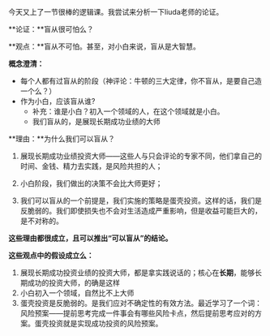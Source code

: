 今天又上了一节很棒的逻辑课。我尝试来分析一下liuda老师的论证。

**论证：**盲从很可怕么？

**观点：**盲从不可怕。甚至，对小白来说，盲从是大智慧。

**概念澄清：**

- 每个人都有过盲从的阶段（神评论：牛顿的三大定律，你不盲从，是要自己造一个么？）
- 作为小白，应该盲从谁?
  - 补充：谁是小白？初入一个领域的人，在这个领域就是小白。
  - 我们盲从的，是展现长期成功业绩的大师

**理由：**为什么我们可以盲从？

1. 展现长期成功业绩投资大师——这些人与只会评论的专家不同，他们拿自己的时间、金钱、精力去实践，是风险共担的人；

2. 小白阶段，我们做出的决策不会比大师更好；

3. 我们可以盲从的一个前提是，我们实施的策略是蛋壳投资。这样的话，我们是反脆弱的。我们即使损失也不会对生活造成严重影响，但是收益可能巨大的，是不对称的。

**这些理由都很成立，且可以推出“可以盲从”的结论。**

**这些观点中的假设成立么：**

1. 展现长期成功投资业绩的投资大师，都是拿实践说话的；核心在**长期**，能够长期成功的投资大师，的确是这样
2. 小白初入一个领域，自然比不上大师
3. 蛋壳投资是反脆弱的。是我们应对不确定性的有效方法。最近学习了一个词：风险预案——提前思考完成一件事会有哪些风险卡点，然后提前思考应对的方案。蛋壳投资就是实现成功投资的风险预案。